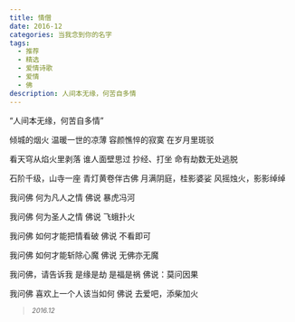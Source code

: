```yaml
---
title: 情僧
date: 2016-12
categories: 当我念到你的名字
tags:
  - 推荐
  - 精选
  - 爱情诗歌
  - 爱情
  - 佛
description: 人间本无缘，何苦自多情
---
```


“人间本无缘，何苦自多情”

倾城的烟火
温暖一世的凉薄
容颜憔悴的寂寞
在岁月里斑驳

看天穹从焰火里剥落
谁人面壁思过
抄经、打坐
命有劫数无处逃脱

石阶千级，山寺一座
青灯黄卷伴古佛
月满阴庭，桂影婆娑
风摇烛火，影影绰绰

我问佛
何为凡人之情
佛说
暴虎冯河

我问佛
何为圣人之情
佛说
飞蛾扑火

我问佛
如何才能把情看破
佛说
不看即可

我问佛
如何才能斩除心魔
佛说
无佛亦无魔

我问佛，请告诉我
是缘是劫
是福是祸
佛说：莫问因果

我问佛
喜欢上一个人该当如何
佛说
去爱吧，添柴加火
<blockquote>
<p><small><i>2016.12</i></small></p>
</blockquote>
